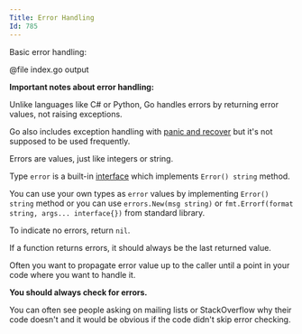 ```yaml
---
Title: Error Handling
Id: 785
---
```

Basic error handling:

@file index.go output

**Important notes about error handling:**

Unlike languages like C# or Python, Go handles errors by returning error values, not raising exceptions.

Go also includes exception handling with [panic and recover](ch-4350) but it's not supposed to be used frequently.

Errors are values, just like integers or string.

Type `error` is a built-in [interface](ch-1221) which implements `Error() string` method.

You can use your own types as `error` values by implementing `Error() string` method or you can use `errors.New(msg string)` or `fmt.Errorf(format string, args... interface{})` from standard library.

To indicate no errors, return `nil`.

If a function returns errors, it should always be the last returned value.

Often you want to propagate error value up to the caller until a point in your code where you want to handle it.

**You should always check for errors.**

You can often see people asking on mailing lists or StackOverflow why their code doesn't and it would be obvious if the code didn't skip error checking.

